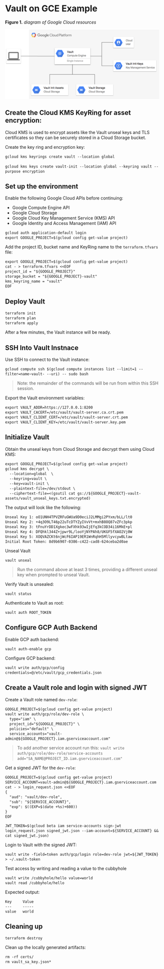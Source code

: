 # Vault on GCE Example

**Figure 1.** *diagram of Google Cloud resources*

![architecture diagram](./diagram.png)

## Create the Cloud KMS KeyRing for asset encryption:

Cloud KMS is used to encrypt assets like the Vault unseal keys and TLS certificates so they can be securely stored in a Cloud Storage bucket.

Create the key ring and encryption key:

```
gcloud kms keyrings create vault --location global

gcloud kms keys create vault-init --location global --keyring vault --purpose encryption
```

## Set up the environment

Enable the following Google Cloud APIs before continuing:

- Google Compute Engine API
- Google Cloud Storage
- Google Cloud Key Management Service (KMS) API
- Google Identity and Access Management (IAM) API

```
gcloud auth application-default login
export GOOGLE_PROJECT=$(gcloud config get-value project)
```

Add the project ID, bucket name and KeyRing name to the `terraform.tfvars` file:

```
export GOOGLE_PROJECT=$(gcloud config get-value project)
cat - > terraform.tfvars <<EOF
project_id = "${GOOGLE_PROJECT}"
storage_bucket = "${GOOGLE_PROJECT}-vault"
kms_keyring_name = "vault"
EOF
```

## Deploy Vault

```
terraform init
terraform plan
terraform apply
```

After a few minutes, the Vault instance will be ready.

## SSH Into Vault Instnace

Use SSH to connect to the Vault instance:

```
gcloud compute ssh $(gcloud compute instances list --limit=1 --filter=name~vault- --uri) -- sudo bash
```

> Note: the remainder of the commands will be run from within this SSH session.

Export the Vault environment variables:

```shell
export VAULT_ADDR=https://127.0.0.1:8200
export VAULT_CACERT=/etc/vault/vault-server.ca.crt.pem
export VAULT_CLIENT_CERT=/etc/vault/vault-server.crt.pem
export VAULT_CLIENT_KEY=/etc/vault/vault-server.key.pem
```

## Initialize Vault

Obtain the unseal keys from Cloud Storage and decrypt them using Cloud KMS:

```shell
export GOOGLE_PROJECT=$(gcloud config get-value project)
gcloud kms decrypt \
  --location=global  \
  --keyring=vault \
  --key=vault-init \
  --plaintext-file=/dev/stdout \
  --ciphertext-file=<(gsutil cat gs://${GOOGLE_PROJECT}-vault-assets/vault_unseal_keys.txt.encrypted)
```

The output will look like the following:

```
Unseal Key 1: oO1UNH4TPVZRFuGWUa9D0eciJ2LMMgi2PYxm/bLL/lt0
Unseal Key 2: +4q3O9LT46p22uTcDTYZyIVvVt+mxhB8OQ87vZFc3pkp
Unseal Key 3: tFnuYrDD1Xgkec3wFXhk93wIjEfq3kCOD34i16MkE+pl
Unseal Key 4: DFQhkl344Z+jpwr9L/looYjNYPAh8/UKGF5fXAO2Vj0W
Unseal Key 5: XOQVAZCKt6njWcF6IAP19ER1WnRqhH5MllyvcywBLtaw
Initial Root Token: 8d9b6907-0386-c422-cad8-624ceba2d0ae
```

Unseal Vault

```
vault unseal
```

> Run the command above at least 3 times, providing a different unseal key when prompted to unseal Vault.

Verify Vault is unsealed:

```
vault status
```

Authenticate to Vault as root:

```
vault auth ROOT_TOKEN
```

## Configure GCP Auth Backend

Enable GCP auth backend:

```
vault auth-enable gcp
```

Configure GCP backend:

```
vault write auth/gcp/config credentials=@/etc/vault/gcp_credentials.json
```

## Create a Vault role and login with signed JWT

Create a Vault role named `dev-role`:

```
GOOGLE_PROJECT=$(gcloud config get-value project)
vault write auth/gcp/role/dev-role \
  type="iam" \
  project_id="${GOOGLE_PROJECT}" \
  policies="default" \
  service_accounts="vault-admin@${GOOGLE_PROJECT}.iam.gserviceaccount.com"
```

> To add another service account run this: `vault write auth/gcp/role/dev-role/service-accounts add="SA_NAME@PROJECT_ID.iam.gserviceaccount.com"`

Get a signed JWT for the `dev-role`:

```
GOOGLE_PROJECT=$(gcloud config get-value project)
SERVICE_ACCOUNT=vault-admin@${GOOGLE_PROJECT}.iam.gserviceaccount.com
cat - > login_request.json <<EOF
{
  "aud": "vault/dev-role",
  "sub": "${SERVICE_ACCOUNT}",
  "exp": $((EXP=$(date +%s)+600))
}
EOF
```

```
JWT_TOKEN=$(gcloud beta iam service-accounts sign-jwt login_request.json signed_jwt.json --iam-account=${SERVICE_ACCOUNT} && cat signed_jwt.json)
```

Login to Vault with the signed JWT:

```
vault write -field=token auth/gcp/login role=dev-role jwt=${JWT_TOKEN} > ~/.vault-token
```

Test access by writing and reading a value to the cubbyhole

```
vault write /cubbyhole/hello value=world
vault read /cubbyhole/hello
```

Expected output:

```
Key     Value
---     -----
value   world
```

## Cleaning up

```
terraform destroy
```

Clean up the locally generated artifacts:

```
rm -rf certs/
rm vault_sa_key.json*
```